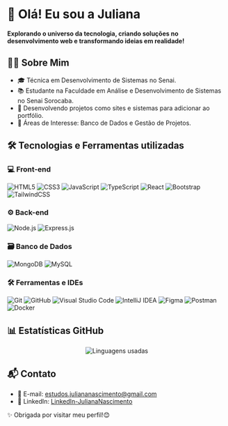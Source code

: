 # 👋 Olá! Eu sou a Juliana
**Explorando o universo da tecnologia, criando soluções no desenvolvimento web e transformando ideias em realidade!**
## 👩‍💻 Sobre Mim
- 🎓 Técnica em Desenvolvimento de Sistemas no Senai.
- 📚 Estudante na Faculdade em Análise e Desenvolvimento de Sistemas no Senai Sorocaba.
- 🚀 Desenvolvendo projetos como sites e sistemas para adicionar ao portfólio.
- 🌟 Áreas de Interesse: Banco de Dados e Gestão de Projetos.
## 🛠️ Tecnologias e Ferramentas utilizadas

### 💻 Front-end
![HTML5](https://img.shields.io/badge/-HTML5-E34F26?style=flat&logo=html5&logoColor=white)
![CSS3](https://img.shields.io/badge/-CSS3-1572B6?style=flat&logo=css3&logoColor=white)
![JavaScript](https://img.shields.io/badge/-JavaScript-F7DF1E?style=flat&logo=javascript&logoColor=black)
![TypeScript](https://img.shields.io/badge/-TypeScript-3178C6?style=flat&logo=typescript&logoColor=white)
![React](https://img.shields.io/badge/-React-61DAFB?style=flat&logo=react&logoColor=black)
![Bootstrap](https://img.shields.io/badge/-Bootstrap-7952B3?style=flat&logo=bootstrap&logoColor=white)
![TailwindCSS](https://img.shields.io/badge/-TailwindCSS-38B2AC?style=flat&logo=tailwind-css&logoColor=white)

### ⚙️ Back-end
![Node.js](https://img.shields.io/badge/-Node.js-339933?style=flat&logo=node.js&logoColor=white)
![Express.js](https://img.shields.io/badge/-Express.js-000000?style=flat&logo=express&logoColor=white)

### 🗃️ Banco de Dados
![MongoDB](https://img.shields.io/badge/-MongoDB-47A248?style=flat&logo=mongodb&logoColor=white)
![MySQL](https://img.shields.io/badge/-MySQL-00758F?style=flat&logo=mysql&logoColor=white)

### 🛠️ Ferramentas e IDEs
![Git](https://img.shields.io/badge/-Git-F05032?style=flat&logo=git&logoColor=white)
![GitHub](https://img.shields.io/badge/-GitHub-181717?style=flat&logo=github&logoColor=white)
![Visual Studio Code](https://img.shields.io/badge/-VS_Code-007ACC?style=flat&logo=visual-studio-code&logoColor=white)
![IntelliJ IDEA](https://img.shields.io/badge/-IntelliJ-000000?style=flat&logo=intellij-idea&logoColor=white)
![Figma](https://img.shields.io/badge/-Figma-F24E1E?style=flat&logo=figma&logoColor=white)
![Postman](https://img.shields.io/badge/-Postman-FF6C37?style=flat&logo=postman&logoColor=white)
![Docker](https://img.shields.io/badge/-Docker-2496ED?style=flat&logo=docker&logoColor=white)


## 📊 Estatísticas GitHub
<p align="center">
  <img src="https://github-readme-stats.vercel.app/api/top-langs/?username=devjuliananascimento&layout=compact&theme=radical" alt="Linguagens usadas">
</p>

## 📬 Contato
- 💌 E-mail: [estudos.juliananascimento@gmail.com](estudos.juliananascimento@gmail.com)
- 💼 LinkedIn: [LinkedIn-JulianaNascimento](https://www.linkedin.com/in/juliana-nascimento-1992722a3/)




✨ Obrigada por visitar meu perfil!😊
